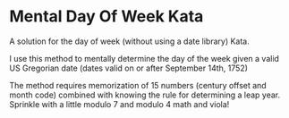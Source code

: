 # Mental Day Of Week Kata

A solution for the day of week (without using a date library) Kata.

I use this method to mentally determine the day of the week given a valid
US Gregorian date (dates valid on or after September 14th, 1752)

The method requires memorization of 15 numbers (century offset and month code)
combined with knowing the rule for determining a leap year. Sprinkle with
a little modulo 7 and modulo 4 math and viola!


